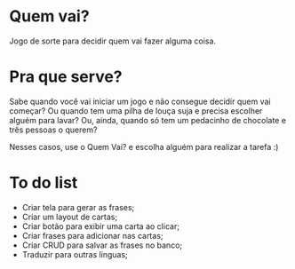 # Quem vai?

Jogo de sorte para decidir quem vai fazer alguma coisa.


# Pra que serve?

Sabe quando você vai iniciar um jogo e não consegue decidir quem vai começar?
Ou quando tem uma pilha de louça suja e precisa escolher alguém para lavar?
Ou, ainda, quando só tem um pedacinho de chocolate e três pessoas o querem?

Nesses casos, use o Quem Vai? e escolha alguém para realizar a tarefa :)


# To do list

* Criar tela para gerar as frases;
* Criar um layout de cartas;
* Criar botão para exibir uma carta ao clicar;
* Criar frases para adicionar nas cartas;
* Criar CRUD para salvar as frases no banco;
* Traduzir para outras línguas;
